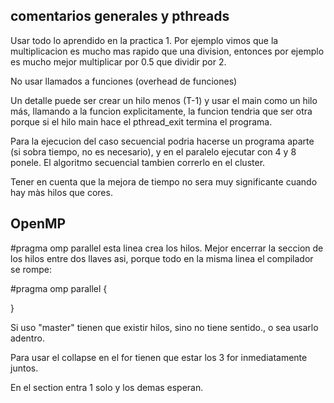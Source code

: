 ## comentarios generales y pthreads

Usar todo lo aprendido en la practica 1. Por ejemplo vimos que la multiplicacion es mucho mas rapido que una division, entonces por ejemplo es mucho mejor multiplicar por 0.5 que dividir por 2. 

No usar llamados a funciones (overhead de funciones)

Un detalle puede ser crear un hilo menos (T-1) y usar el main como un hilo más, llamando a la funcion explicitamente, la funcion tendria
que ser otra porque si el hilo main hace el pthread_exit termina el programa.

Para la ejecucion del caso secuencial podria hacerse un programa aparte (si sobra tiempo, no es necesario), y en el paralelo
ejecutar con 4 y 8 ponele. El algoritmo secuencial tambien correrlo en el cluster.

Tener en cuenta que la mejora de tiempo no sera muy significante cuando hay màs hilos que cores.


## OpenMP

#pragma omp parallel esta linea crea los hilos. Mejor encerrar la seccion de los hilos entre dos llaves asi, porque todo en la misma
linea el compilador se rompe:

#pragma omp parallel
{

}

Si uso "master" tienen que existir hilos, sino no tiene sentido., o sea usarlo adentro.

Para usar el collapse en el for tienen que estar los 3 for inmediatamente juntos. 

En el section entra 1 solo y los demas esperan. 








